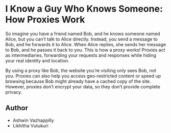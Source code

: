 # I Know a Guy Who Knows Someone: How Proxies Work

So imagine you have a friend named Bob, and he knows someone named Alice, but you can’t talk to Alice directly. Instead, you send a message to Bob, and he forwards it to Alice. When Alice replies, she sends her message to Bob, and he passes it back to you. This is how a proxy works! Proxies act as intermediaries, forwarding your requests and responses while hiding your real identity and location.

By using a proxy like Bob, the website you’re visiting only sees Bob, not you. Proxies can also help you access geo-restricted content or speed up browsing because Bob might already have a cached copy of the site. However, proxies don’t encrypt your data, so they don’t provide complete privacy. 

## Author
- Ashwin Vazhappilly 
- Likhitha Vutukuri